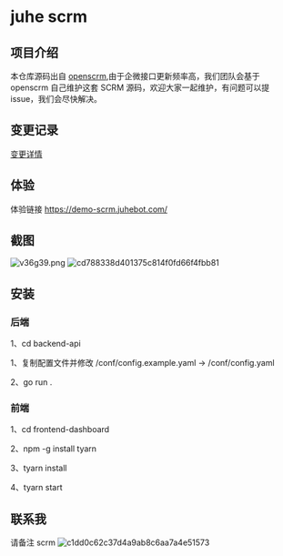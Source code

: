 # juhe scrm

## 项目介绍

本仓库源码出自 [openscrm](https://github.com/openscrm),由于企微接口更新频率高，我们团队会基于 openscrm 自己维护这套 SCRM 源码，欢迎大家一起维护，有问题可以提 issue，我们会尽快解决。

## 变更记录
[变更详情](CHANGELOG.md)

## 体验

体验链接 https://demo-scrm.juhebot.com/

## 截图

![v36g39.png](https://files.catbox.moe/v36g39.png)
![cd788338d401375c814f0fd66f4fbb81](https://github.com/Hanson/vbot/assets/10583423/034ce0fb-12c2-4ce0-8335-cf5132b17bca)

## 安装

### 后端

1、cd backend-api

1、复制配置文件并修改 /conf/config.example.yaml -> /conf/config.yaml

2、go run .

### 前端

1、cd frontend-dashboard

2、npm -g install tyarn

3、tyarn install

4、tyarn start

## 联系我
请备注 scrm
![c1dd0c62c37d4a9ab8c6aa7a4e51573](https://user-images.githubusercontent.com/10583423/220509100-a4ecf72e-5d98-41bb-bcbf-41f955c99ba4.jpg)
